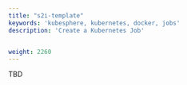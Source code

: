 ```yaml
---
title: "s2i-template"
keywords: 'kubesphere, kubernetes, docker, jobs'
description: 'Create a Kubernetes Job'


weight: 2260
---
```


TBD
